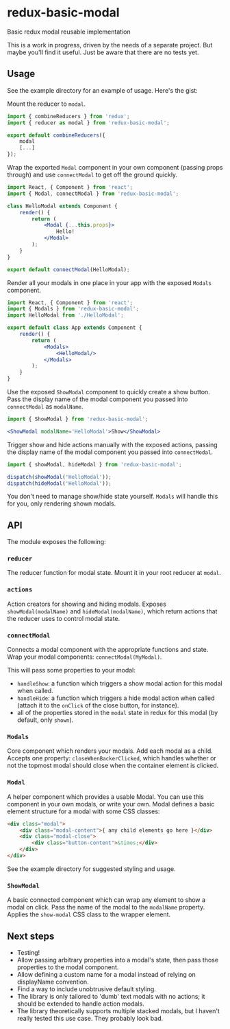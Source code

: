 # redux-basic-modal
Basic redux modal reusable implementation

This is a work in progress, driven by the needs of a separate project. But maybe you'll find it useful. Just be aware that there are no tests yet.

## Usage

See the example directory for an example of usage. Here's the gist:

Mount the reducer to `modal`.

```javascript
import { combineReducers } from 'redux';
import { reducer as modal } from 'redux-basic-modal';

export default combineReducers({
    modal
    [...]
});
```

Wrap the exported `Modal` component in your own component (passing props through) and use `connectModal` to get off the ground quickly.

```jsx
import React, { Component } from 'react';
import { Modal, connectModal } from 'redux-basic-modal';

class HelloModal extends Component {
    render() {
        return (
            <Modal {...this.props}>
                Hello!
            </Modal>
        );
    }
}

export default connectModal(HelloModal);
```

Render all your modals in one place in your app with the exposed `Modals` component.

```jsx
import React, { Component } from 'react';
import { Modals } from 'redux-basic-modal';
import HelloModal from './HelloModal';

export default class App extends Component {
    render() {
        return (
            <Modals>
                <HelloModal/>
            </Modals>
        );
    }
}
```

Use the exposed `ShowModal` component to quickly create a show button. Pass the display name of the modal component you passed into `connectModal` as `modalName`.

```jsx
import { ShowModal } from 'redux-basic-modal';

<ShowModal modalName='HelloModal'>Show</ShowModal>
```

Trigger show and hide actions manually with the exposed actions, passing the display name of the modal component you passed into `connectModal`.

```javascript
import { showModal, hideModal } from 'redux-basic-modal';

dispatch(showModal('HelloModal'));
dispatch(hideModal('HelloModal'));
```

You don't need to manage show/hide state yourself. `Modals` will handle this for you, only rendering shown modals.

## API

The module exposes the following:

### `reducer`

The reducer function for modal state. Mount it in your root reducer at `modal`.

### `actions`

Action creators for showing and hiding modals. Exposes `showModal(modalName)` and `hideModal(modalName)`, which return actions that the reducer uses to control modal state.

### `connectModal`

Connects a modal component with the appropriate functions and state. Wrap your modal components: `connectModal(MyModal)`.

This will pass some properties to your modal:

* `handleShow`: a function which triggers a show modal action for this modal when called.
* `handleHide`: a function which triggers a hide modal action when called (attach it to the `onClick` of the close button, for instance).
* all of the properties stored in the `modal` state in redux for this modal (by default, only `shown`).

### `Modals`

Core component which renders your modals. Add each modal as a child. Accepts one property: `closeWhenBackerClicked`, which handles whether or not the topmost modal should close when the container element is clicked.

### `Modal`

A helper component which provides a usable Modal. You can use this component in your own modals, or write your own. Modal defines a basic element structure for a modal with some CSS classes:

```HTML
<div class="modal">
    <div class="modal-content">{ any child elements go here }</div>
    <div class="modal-close">
        <div class="button-content">&times;</div>
    </div>
</div>
```

See the example directory for suggested styling and usage.

### `ShowModal`

A basic connected component which can wrap any element to show a modal on click. Pass the name of the modal to the `modalName` property. Applies the `show-modal` CSS class to the wrapper element.

## Next steps

* Testing!
* Allow passing arbitrary properties into a modal's state, then pass those properties to the modal component.
* Allow defining a custom name for a modal instead of relying on displayName convention.
* Find a way to include unobtrusive default styling.
* The library is only tailored to 'dumb' text modals with no actions; it should be extended to handle action modals.
* The library theoretically supports multiple stacked modals, but I haven't really tested this use case. They probably look bad.